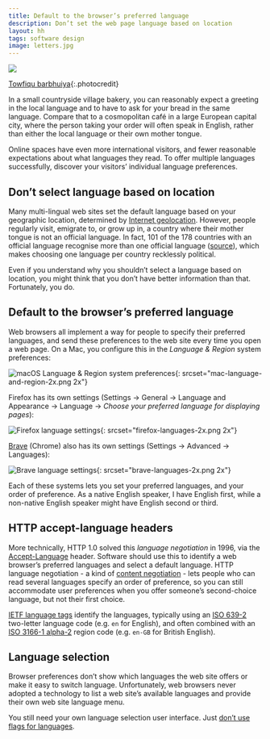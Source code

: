 ```yaml
---
title: Default to the browser’s preferred language
description: Don’t set the web page language based on location
layout: hh
tags: software design
image: letters.jpg
---
```


![](letters.jpg)

[Towfiqu barbhuiya](https://unsplash.com/photos/5u6bz2tYhX8){:.photocredit}

In a small countryside village bakery, you can reasonably expect a greeting in the local language and to have to ask for your bread in the same language.
Compare that to a cosmopolitan café in a large European capital city, where the person taking your order will often speak in English, rather than either the local language or their own mother tongue.

Online spaces have even more international visitors, and fewer reasonable expectations about what languages they read.
To offer multiple languages successfully, discover your visitors’ individual language preferences.

## Don’t select language based on location

Many multi-lingual web sites set the default language based on your geographic location,
determined by [Internet geolocation](https://en.wikipedia.org/wiki/Internet_geolocation).
However, people regularly visit, emigrate to, or grow up in, a country where their mother tongue is not an official language.
In fact, 101 of the 178 countries with an official language recognise more than one official language
([source](https://en.wikipedia.org/wiki/Official_language)),
which makes choosing one language per country recklessly political.

Even if you understand why you shouldn’t select a language based on location,
you might think that you don’t have better information than that.
Fortunately, you do.

## Default to the browser’s preferred language

Web browsers all implement a way for people to specify their preferred languages, 
and send these preferences to the web site every time you open a web page.
On a Mac, you configure this in the _Language & Region_ system preferences:

![macOS Language & Region system preferences](mac-language-and-region.png){: srcset="mac-language-and-region-2x.png 2x"}

Firefox has its own settings (Settings → General → Language and Appearance → Language → 
_Choose your preferred language for displaying pages_):

![Firefox language settings](firefox-languages.png){: srcset="firefox-languages-2x.png 2x"}

[Brave](https://brave.com/) (Chrome) also has its own settings (Settings → Advanced → Languages):

![Brave language settings](brave-languages.png){: srcset="brave-languages-2x.png 2x"}

Each of these systems lets you set your preferred languages, and your order of preference.
As a native English speaker, I have English first, while a non-native English speaker might have English second or third.

## HTTP accept-language headers

More technically, HTTP 1.0 solved this _language negotiation_ in 1996, via the 
[Accept-Language](https://developer.mozilla.org/en-US/docs/Web/HTTP/Headers/Accept-Language) header.
Software should use this to identify a web browser’s preferred languages and select a default language.
HTTP language negotiation - a kind of
[content negotiation](https://en.wikipedia.org/wiki/Content_negotiation) -
lets people who can read several languages specify an order of preference, 
so you can still accommodate user preferences when you offer someone’s second-choice language, but not their first choice.

[IETF language tags](https://en.wikipedia.org/wiki/IETF_language_tag)
identify the languages, typically using an
[ISO 639-2](https://en.wikipedia.org/wiki/ISO_639-2) two-letter language code (e.g. `en` for English),
and often combined with an
[ISO 3166-1 alpha-2](https://en.wikipedia.org/wiki/ISO_3166-1_alpha-2) region code
(e.g. `en-GB` for British English).

## Language selection

Browser preferences don’t show which languages the web site offers or make it easy to switch language.
Unfortunately, web browsers never adopted a technology to list a web site’s available languages and provide their own web site language menu.

You still need your own language selection user interface.
Just [don’t use flags for languages](language-selection).
